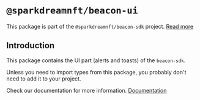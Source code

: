 # `@sparkdreamnft/beacon-ui`

This package is part of the `@sparkdreamnft/beacon-sdk` project. [Read more](https://github.com/airgap-it/beacon-sdk)

## Introduction

This package contains the UI part (alerts and toasts) of the `beacon-sdk`.

Unless you need to import types from this package, you probably don't need to add it to your project.

Check our documentation for more information. [Documentation](https://docs.walletbeacon.io)
